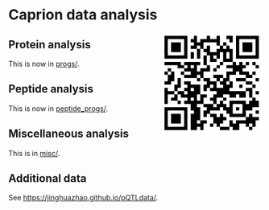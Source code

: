 # Caprion data analysis
<a href="https://jinghuazhao.github.io/Caprion/"><img src="pilot/qrcode.png" height=200 width=200 align="right"></img></a>

## Protein analysis

This is now in [progs/](progs).

## Peptide analysis

This is now in [peptide_progs/](peptide_progs).

## Miscellaneous analysis

This is in [misc/](misc/).

## Additional data

See <https://jinghuazhao.github.io/pQTLdata/>.
